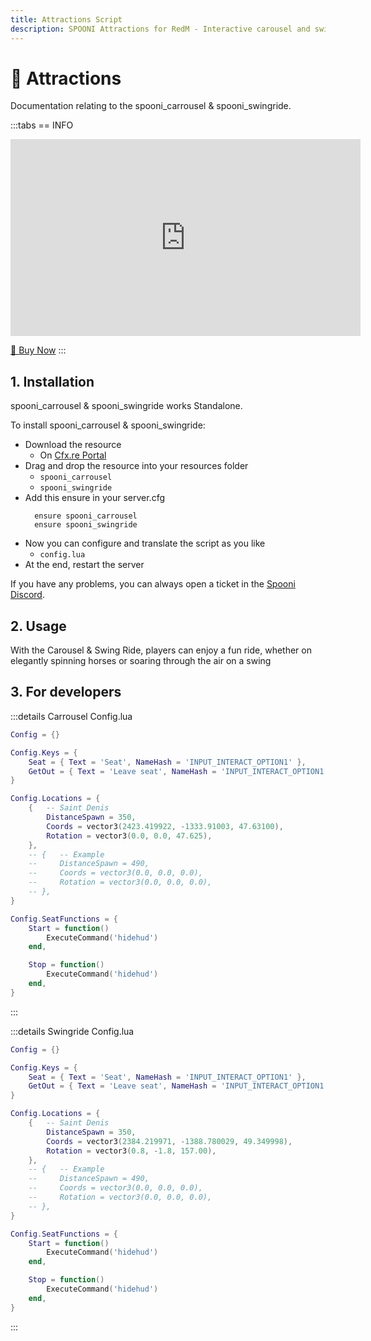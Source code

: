 ```yaml
---
title: Attractions Script
description: SPOONI Attractions for RedM - Interactive carousel and swing ride entertainment for your RDR2 roleplay server. Standalone scripts with configurable animations and passenger management.
---
```


# 🎠 Attractions
Documentation relating to the spooni_carrousel & spooni_swingride.

:::tabs
== INFO
<iframe width="560" height="315" src="https://www.youtube.com/embed/x8OSOjHI5rE?si=FI52FjECo-7ihbQg" frameborder="0" allow="accelerometer; autoplay; clipboard-write; encrypted-media; gyroscope; picture-in-picture; web-share" referrerpolicy="strict-origin-when-cross-origin" allowfullscreen></iframe>

<a href="https://spooni-mapping.tebex.io/package/6747906" class="button-buy">🛒 Buy Now</a>
:::

## 1. Installation <Badge type="warning" text="Artifacts version 12735 or higher"/>
spooni_carrousel & spooni_swingride works Standalone.

To install spooni_carrousel & spooni_swingride:
- Download the resource
  - On [Cfx.re Portal](https://portal.cfx.re/)
- Drag and drop the resource into your resources folder
  - `spooni_carrousel`
  - `spooni_swingride`
- Add this ensure in your server.cfg
  ```
    ensure spooni_carrousel
    ensure spooni_swingride
  ```
- Now you can configure and translate the script as you like
  - `config.lua`
- At the end, restart the server

If you have any problems, you can always open a ticket in the [Spooni Discord](https://discord.gg/spooni).

## 2. Usage
With the Carousel & Swing Ride, players can enjoy a fun ride, whether on elegantly spinning horses or soaring through the air on a swing

## 3. For developers

:::details Carrousel Config.lua
```lua
Config = {}

Config.Keys = {
    Seat = { Text = 'Seat', NameHash = 'INPUT_INTERACT_OPTION1' },
    GetOut = { Text = 'Leave seat', NameHash = 'INPUT_INTERACT_OPTION1' },
}

Config.Locations = {
    {   -- Saint Denis
        DistanceSpawn = 350,
        Coords = vector3(2423.419922, -1333.91003, 47.63100),
        Rotation = vector3(0.0, 0.0, 47.625),
    },
    -- {   -- Example
    --     DistanceSpawn = 490,
    --     Coords = vector3(0.0, 0.0, 0.0),
    --     Rotation = vector3(0.0, 0.0, 0.0),
    -- },
}

Config.SeatFunctions = {
    Start = function()
        ExecuteCommand('hidehud')
    end,

    Stop = function()
        ExecuteCommand('hidehud')
    end,
}
```
:::

:::details Swingride Config.lua
```lua
Config = {}

Config.Keys = {
    Seat = { Text = 'Seat', NameHash = 'INPUT_INTERACT_OPTION1' },
    GetOut = { Text = 'Leave seat', NameHash = 'INPUT_INTERACT_OPTION1' },
}

Config.Locations = {
    {   -- Saint Denis
        DistanceSpawn = 350,
        Coords = vector3(2384.219971, -1388.780029, 49.349998),
        Rotation = vector3(0.8, -1.8, 157.00),
    },
    -- {   -- Example
    --     DistanceSpawn = 490,
    --     Coords = vector3(0.0, 0.0, 0.0),
    --     Rotation = vector3(0.0, 0.0, 0.0),
    -- },
}

Config.SeatFunctions = {
    Start = function()
        ExecuteCommand('hidehud')
    end,

    Stop = function()
        ExecuteCommand('hidehud')
    end,
}
```
:::